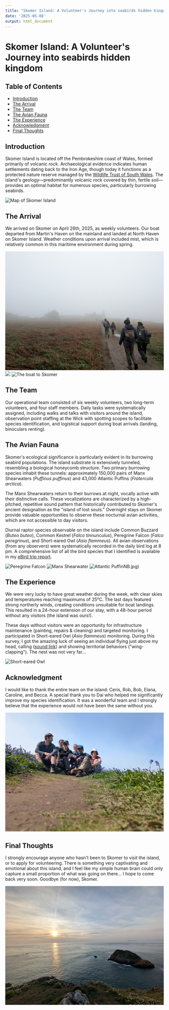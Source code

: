 ```yaml
---
title: "Skomer Island: A Volunteer's Journey into seabirds hidden kingdom"
date: '2025-05-08'
output: html_document
---
```


# Skomer Island: A Volunteer's Journey into seabirds hidden kingdom

## Table of Contents
- [Introduction](#introduction)
- [The Arrival](#the-arrival)
- [The Team](#the-team)
- [The Avian Fauna](#the-avian-fauna)
- [The Experience](#the-experience)
- [Acknowledgment](#acknowledgment)
- [Final Thoughts](#final-thoughts)

## Introduction
Skomer Island is located off the Pembrokeshire coast of Wales, formed primarily of volcanic rock. Archaeological evidence indicates human settlements dating back to the Iron Age, though today it functions as a protected nature reserve managed by the [Wildlife Trust of South Wales](https://www.welshwildlife.org/). The island's geology—predominantly volcanic rock covered by thin, fertile soil—provides an optimal habitat for numerous species, particularly burrowing seabirds.

![Map of Skomer Island](Skomer_map.jpg)

## The Arrival
We arrived on Skomer on April 26th, 2025, as weekly volunteers. Our boat departed from Martin's Haven on the mainland and landed at North Haven on Skomer Island. Weather conditions upon arrival included mist, which is relatively common in this maritime environment during spring.

![Misty arrival at Skomer](mist.jpg)
<img src="mist.png" width="662" />
![The boat to Skomer](boat.jpg)

## The Team
Our operational team consisted of six weekly volunteers, two long-term volunteers, and four staff members. Daily tasks were systematically assigned, including walks and talks with visitors around the island, observation point staffing at the Wick with spotting scopes to facilitate species identification, and logistical support during boat arrivals (landing, binoculars renting).

## The Avian Fauna
Skomer's ecological significance is particularly evident in its burrowing seabird populations. The island substrate is extensively tunneled, resembling a biological honeycomb structure. Two primary burrowing species inhabit these tunnels: approximately 150,000 pairs of Manx Shearwaters (*Puffinus puffinus*) and 43,000 Atlantic Puffins (*Fratercula arctica*).

The Manx Shearwaters return to their burrows at night, vocally active with their distinctive calls. These vocalizations are characterized by a high-pitched, repetitive sound pattern that historically contributed to Skomer's ancient designation as the "island of lost souls." Overnight stays on Skomer provide valuable opportunities to observe these nocturnal avian activities, which are not accessible to day visitors.

Diurnal raptor species observable on the island include Common Buzzard (*Buteo buteo*), Common Kestrel (*Falco tinnunculus*), Peregrine Falcon (*Falco peregrinus*), and Short-eared Owl (*Asio flammeus*). All avian observations (from any observers) were systematically recorded in the daily bird log at 8 pm. A comprehensive list of all the bird species that I identified is available in my [eBird trip report](https://ebird.org/tripreport/360210).

![Peregrine Falcon](peregrine.jpg)
![Manx Shearwater](manx.jpg)
![Atlantic Puffin](Puffin)NB.jpg)

## The Experience
We were very lucky to have great weather during the week, with clear skies and temperatures reaching maximums of 25°C. The last days featured strong northerly winds, creating conditions unsuitable for boat landings. This resulted in a 24-hour extension of our stay, with a 48-hour period without any visitors (the island was ours!).

These days without visitors were an opportunity for infrastructure maintenance (painting, repairs & cleaning) and targeted monitoring. I participated in Short-eared Owl (*Asio flammeus*) monitoring. During this survey, I got the amazing luck of seeing an individual flying just above my head, calling ([sound link](owl_call.mp3)) and showing territorial behaviors ("wing-clapping"). The nest was not very far...

![Short-eared Owl](owl.jpg)

## Acknowledgment
I would like to thank the entire team on the island: Ceris, Rob, Bob, Elana, Caroline, and Becca. A special thank you to Dai who helped me significantly improve my species identification. It was a wonderful team and I strongly believe that the experience would not have been the same without you.

![The Skomer Team](the_team.jpg)

## Final Thoughts
I strongly encourage anyone who hasn't been to Skomer to visit the island, or to apply for volunteering. There is something very captivating and emotional about this island, and I feel like my simple human brain could only capture a small proportion of what was going on there... I hope to come back very soon. Goodbye (for now), Skomer.

![Sunset at Skomer](skomer_sunset.jpg)

